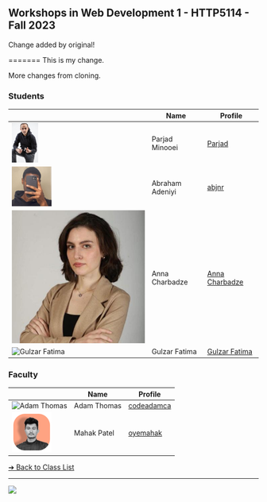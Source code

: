 <style>@import url("//readme.codeadam.ca/readme.css");</style>

## Workshops in Web Development 1 - HTTP5114 - Fall 2023

Change added by original!

=======
This is my change.

More changes from cloning.

### Students

|                                             | Name            | Profile                          |
| ------------------------------------------- | --------------- | -------------------------------- |
| ![Parjad Minooei](images/ParjadMinooei.jpg) | Parjad Minooei  | [Parjad](students/parjad)        |
| ![abjnr](images/abjnr.png)                  | Abraham Adeniyi | [abjnr](students/abjnr) |
| ![Anna Charbadze](images/annacharbadze.jpeg) | Anna Charbadze | [Anna Charbadze](https://annacharbadze.github.io/Markdown-Portfolio/) |
| ![Gulzar Fatima](images/gulzarfatima.png)   | Gulzar Fatima   | [Gulzar Fatima](students/gulzarfatima) |


### Faculty

|                                       | Name        | Profile                          |
| ------------------------------------- | ----------- | -------------------------------- |
| ![Adam Thomas](images/codeadamca.png) | Adam Thomas | [codeadamca](faculty/codeadamca) |
| ![Mahak Patel](images/oyemahak.png)   | Mahak Patel | [oyemahak](students/oyemahak)    |

[&#10132; Back to Class List](/)

---

<a href="https://brickmmo.com">
<img src="https://brickmmo.com/images/brickmmo-logo-horizontal.jpg" width="100">
</a>

